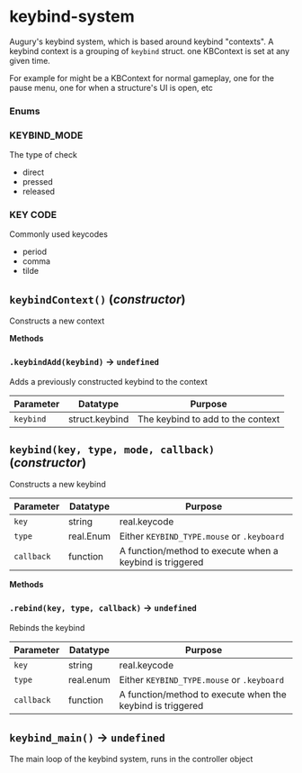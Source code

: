 # keybind-system
Augury's keybind system, which is based around keybind "contexts".
A keybind context is a grouping of `keybind` struct. one KBContext is set at any given time.

For example for might be a KBContext for normal gameplay, one for the pause menu, one for when a structure's UI is open, etc

### Enums

### KEYBIND_MODE
The type of check
- direct
- pressed
- released

### KEY CODE
Commonly used keycodes

- period
- comma
- tilde


## `keybindContext()` (*constructor*)
Constructs a new context

**Methods**
### `.keybindAdd(keybind)` → `undefined`
Adds a previously constructed keybind to the context

| Parameter | Datatype  | Purpose |
|-----------|-----------|---------|
|`keybind` |struct.keybind |The keybind to add to the context |

## `keybind(key, type, mode, callback)` (*constructor*)
Constructs a new keybind

| Parameter | Datatype  | Purpose |
|-----------|-----------|---------|
|`key` |string|real.keycode |Either the keycode or a string like "W" |
|`type` |real.Enum |Either `KEYBIND_TYPE.mouse` or `.keyboard` |
|`callback` |function |A function/method to execute when a keybind is triggered |

**Methods**
### `.rebind(key, type, callback)` → `undefined`
Rebinds the keybind

| Parameter | Datatype  | Purpose |
|-----------|-----------|---------|
|`key` |string|real.keycode |Either the keycode or a string like "w" |
|`type` |real.enum |Either `KEYBIND_TYPE.mouse` or `.keyboard` |
|`callback` |function |A function/method to execute when the keybind is triggered |

## `keybind_main()` → `undefined`
The main loop of the keybind system, runs in the controller object
